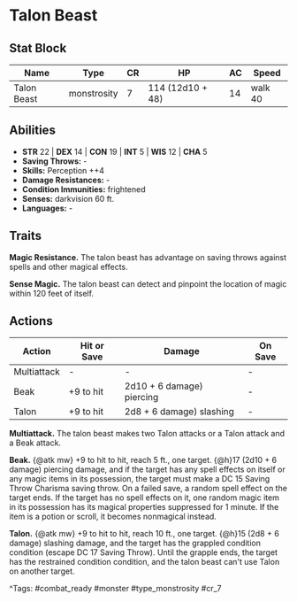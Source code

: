 # Talon Beast

## Stat Block

| Name | Type | CR | HP | AC | Speed |
|------|------|----|----|----|-------|
| Talon Beast | monstrosity | 7 | 114 (12d10 + 48) | 14 | walk 40 |

## Abilities

- **STR** 22 | **DEX** 14 | **CON** 19 | **INT** 5 | **WIS** 12 | **CHA** 5
- **Saving Throws:** -  
- **Skills:** Perception ++4  
- **Damage Resistances:** -  
- **Condition Immunities:** frightened  
- **Senses:** darkvision 60 ft.  
- **Languages:** -

## Traits

**Magic Resistance.** The talon beast has advantage on saving throws against spells and other magical effects.

**Sense Magic.** The talon beast can detect and pinpoint the location of magic within 120 feet of itself.


## Actions

| Action | Hit or Save | Damage | On Save |
|--------|--------------|--------|----------|
| Multiattack | - | - | - |
| Beak | +9 to hit | 2d10 + 6 damage) piercing | - |
| Talon | +9 to hit | 2d8 + 6 damage) slashing | - |

**Multiattack.** The talon beast makes two Talon attacks or a Talon attack and a Beak attack.

**Beak.** {@atk mw} +9 to hit to hit, reach 5 ft., one target. {@h}17 (2d10 + 6 damage) piercing damage, and if the target has any spell effects on itself or any magic items in its possession, the target must make a DC 15 Saving Throw Charisma saving throw. On a failed save, a random spell effect on the target ends. If the target has no spell effects on it, one random magic item in its possession has its magical properties suppressed for 1 minute. If the item is a potion or scroll, it becomes nonmagical instead.

**Talon.** {@atk mw} +9 to hit to hit, reach 10 ft., one target. {@h}15 (2d8 + 6 damage) slashing damage, and the target has the grappled condition condition (escape DC 17 Saving Throw). Until the grapple ends, the target has the restrained condition condition, and the talon beast can't use Talon on another target.


^Tags: #combat_ready #monster #type_monstrosity #cr_7